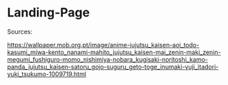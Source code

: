 # Landing-Page

Sources:

https://wallpaper.mob.org.pt/image/anime-jujutsu_kaisen-aoi_todo-kasumi_miwa-kento_nanami-mahito_jujutsu_kaisen-mai_zenin-maki_zenin-megumi_fushiguro-momo_nishimiya-nobara_kugisaki-noritoshi_kamo-panda_jujutsu_kaisen-satoru_gojo-suguru_geto-toge_inumaki-yuji_itadori-yuki_tsukumo-1009719.html    
